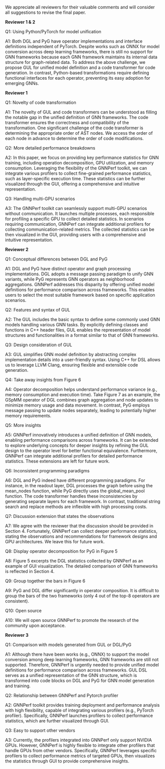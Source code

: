 We appreciate all reviewers for their valuable comments and will consider all suggestions to revise the final paper.



**Reviewer 1 & 2**



Q1: Using Python/PyTorch for model unification

A1: Both DGL and PyG have operator implementations and interface definitions independent of PyTorch. Despite works such as ONNX for model conversion across deep learning frameworks, there is still no support for GNN frameworks because each GNN framework maintains its internal data structure for graph-related data. To address the above challenge, we propose GUL for unified model definition and a code transformer for code generation. In contrast, Python-based transformations require defining functional interfaces for each operator, preventing its easy adoption for emerging GNNs.



**Reviewer 1**



Q1: Novelty of code transformation

A1: The novelty of GUL and code transformers can be understood as filling the notable gap in the unified definition of GNN frameworks. The code transformer ensures the correctness and compatibility of the transformation. One significant challenge of the code transformer is determining the appropriate order of AST nodes. We access the order of each node in advance to determine the order of code modifications. 

Q2: More detailed performance breakdowns

A2: In this paper, we focus on providing key performance statistics for GNN training, including operation decomposition, GPU utilization, and memory consumption. Leveraging the flexibility of the GNNPerf toolkit, we can integrate various profilers to collect fine-grained performance statistics, such as layer-specific execution time. These statistics can be further visualized through the GUI, offering a comprehensive and intuitive representation.

Q3: Handling multi-GPU scenarios

A3: The GNNPerf toolkit can seamlessly support multi-GPU scenarios without communication. It launches multiple processes, each responsible for profiling a specific GPU to collect detailed statistics. In scenarios requiring communication, GNNPerf can integrate additional profilers for collecting communication-related metrics. The collected statistics can be then visualized in the GUI, providing users with a comprehensive and intuitive representation.



**Reviewer 2**



Q1: Conceptual differences between DGL and PyG

A1: DGL and PyG have distinct operator and graph processing implementations. DGL adopts a message passing paradigm to unify GNN variants, while PyG represents GNN operators as neighborhood aggregations. GNNPerf addresses this disparity by offering unified model definitions for performance comparison across frameworks. This enables users to select the most suitable framework based on specific application scenarios.

Q2: Features and syntax of GUL

A2: The GUL includes the basic syntax to define some commonly used GNN models handling various GNN tasks. By explicitly defining classes and functions in C++ header files, GUL enables the representation of model structures and functionalities in a format similar to that of GNN frameworks.

Q3: Design consideration of GUL

A3: GUL simplifies GNN model definition by abstracting complex implementation details into a user-friendly syntax. Using C++ for DSL allows us to leverage LLVM Clang, ensuring flexible and extensible code generation.

Q4: Take away insights from Figure 6

A4: Operator decomposition helps understand performance variance (e.g., memory consumption and execution time). Take Figure 7 as an example, the GSpMM operator of DGL combines graph aggregation and node updates to minimize memory usage and data movement. In contrast, PyG employs message passing to update nodes separately, leading to potentially higher memory requirements.

Q5: More insights

A5: GNNPerf innovatively introduces a unified definition of GNN models, enabling performance comparisons across frameworks. It can be extended to explore underlying concepts for deeper insights by refining the GUL design to the operator level for better functional equivalence. Furthermore, GNNPerf can integrate additional profilers for detailed performance statistics. These extensions are left for future work.

Q6: Inconsistent programming paradigms

A6: DGL and PyG indeed have different programming paradigms. For instance, in the readout layer, DGL processes the graph before using the mean_nodes function, while PyG directly uses the global_mean_pool function. The code transformer handles these inconsistencies by generating separate layers for each framework. In contrast, traditional string search and replace methods are inflexible with high processing costs.

Q7: Discussion extension that states the observations

A7: We agree with the reviewer that the discussion should be provided in Section 4. Fortunately, GNNPerf can collect deeper performance statistics, stating the observations and recommendations for framework designs and GPU architectures. We leave this for future work.

Q8: Display operator decomposition for PyG in Figure 5

A8: Figure 5 excerpts the DGL statistics collected by GNNPerf as an example of GUI visualization. The detailed comparison of GNN frameworks is reflected in Section 4. 

Q9: Group together the bars in Figure 6

A9: PyG and DGL differ significantly in operator composition. It is difficult to group the bars of the two frameworks (only 4 out of the top-8 operators are consistent).

Q10: Open source

A10: We will open source GNNPerf to promote the research of the community upon acceptance.



**Reviewer 3**



Q1: Comparison with models generated from GUL or DGL/PyG

A1: Although there have been works (e.g., ONNX) to support the model conversion among deep learning frameworks, GNN frameworks are still not supported. Therefore, GNNPerf is urgently needed to provide unified model definitions for performance comparison across frameworks. GUL DSL serves as a unified representation of the GNN structure, which is transformed into code blocks on DGL and PyG for GNN model generation and training.

Q2: Relationship between GNNPerf and Pytorch profiler

A2: GNNPerf toolkit provides training deployment and performance analysis with high flexibility, capable of integrating various profilers (e.g., PyTorch profiler). Specifically, GNNPerf launches profilers to collect performance statistics, which are further visualized through GUI.

Q3: Easy to support other vendors

A3: Currently, the profilers integrated into GNNPerf only support NVIDIA GPUs. However, GNNPerf is highly flexible to integrate other profilers that handle GPUs from other vendors. Specifically, GNNPerf leverages specific profilers to collect performance metrics of targeted GPUs, then visualizes the statistics through GUI to provide comprehensive insights.